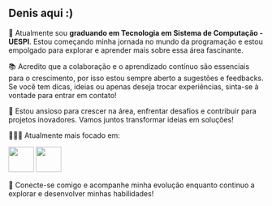 ## Denis aqui :)
👋 Atualmente sou **graduando em Tecnologia em Sistema de Computação - UESPI**. Estou começando minha jornada no mundo da programação e estou empolgado para explorar e aprender mais sobre essa área fascinante.

📚 Acredito que a colaboração e o aprendizado contínuo são essenciais para o crescimento, por isso estou sempre aberto a sugestões e feedbacks. Se você tem dicas, ideias ou apenas deseja trocar experiências, sinta-se à vontade para entrar em contato!

🚀 Estou ansioso para crescer na área, enfrentar desafios e contribuir para projetos inovadores. Vamos juntos transformar ideias em soluções!

👨🏾‍💻 Atualmente mais focado em:
<div display ="inline">
  <img width="50" height="50" src="https://cdn.jsdelivr.net/gh/devicons/devicon@latest/icons/python/python-original.svg" />
  <img width="50" height="50" src="https://cdn.jsdelivr.net/gh/devicons/devicon@latest/icons/javascript/javascript-original.svg" />
</div>         



🌟 Conecte-se comigo e acompanhe minha evolução enquanto continuo a explorar e desenvolver minhas habilidades!

<!--
**Denisnascimentor/Denisnascimentor** is a ✨ _special_ ✨ repository because its `README.md` (this file) appears on your GitHub profile.

Here are some ideas to get you started:

- 🔭 I’m currently working on ...
- 🌱 I’m currently learning ...
- 👯 I’m looking to collaborate on ...
- 🤔 I’m looking for help with ...
- 💬 Ask me about ...
- 📫 How to reach me: ...
- 😄 Pronouns: ...
- ⚡ Fun fact: ...
-->
